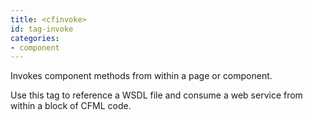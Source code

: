```yaml
---
title: <cfinvoke>
id: tag-invoke
categories:
- component
---
```


Invokes component methods from within a page or component.

Use this tag to reference a WSDL file and consume a web service from within a block of CFML code.
